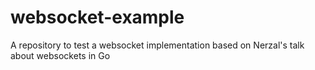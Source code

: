 # websocket-example
A repository to test a websocket implementation based on Nerzal's talk about websockets in Go
